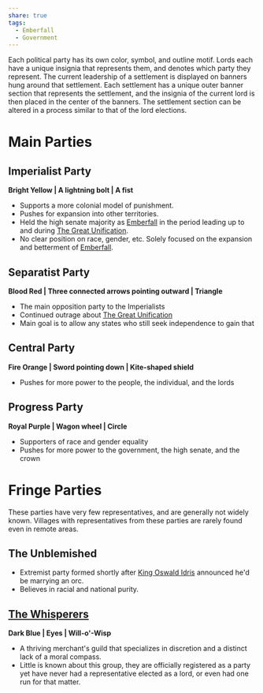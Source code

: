 ```yaml
---
share: true
tags:
  - Emberfall
  - Government
---
```


Each political party has its own color, symbol, and outline motif. Lords each have a unique insignia that represents them, and denotes which party they represent. The current leadership of a settlement is displayed on banners hung around that settlement. Each settlement has a unique outer banner section that represents the settlement, and the insignia of the current lord is then placed in the center of the banners. The settlement section can be altered in a process similar to that of the lord elections.
# Main Parties
## Imperialist Party
**Bright Yellow | A lightning bolt | A fist**
- Supports a more colonial model of punishment.
- Pushes for expansion into other territories.
- Held the high senate majority as [Emberfall](./Emberfall.md) in the period leading up to and during [The Great Unification](./The%20Great%20Unification.md).
- No clear position on race, gender, etc. Solely focused on the expansion and betterment of [Emberfall](./Emberfall.md).
## Separatist Party
**Blood Red | Three connected arrows pointing outward | Triangle**
- The main opposition party to the Imperialists
- Continued outrage about [The Great Unification](./The%20Great%20Unification.md)
- Main goal is to allow any states who still seek independence to gain that
## Central Party
**Fire Orange | Sword pointing down | Kite-shaped shield**
- Pushes for more power to the people, the individual, and the lords
## Progress Party
**Royal Purple | Wagon wheel | Circle**
- Supporters of race and gender equality
- Pushes for more power to the government, the high senate, and the crown
# Fringe Parties
These parties have very few representatives, and are generally not widely known. Villages with representatives from these parties are rarely found even in remote areas.
## The Unblemished
- Extremist party formed shortly after [King Oswald Idris](./King%20Oswald%20Idris.md) announced he'd be marrying an orc.
- Believes in racial and national purity.
## [The Whisperers](./The%20Whisperers.md)
**Dark Blue | Eyes | Will-o'-Wisp**
- A thriving merchant's guild that specializes in discretion and a distinct lack of a moral compass.
- Little is known about this group, they are officially registered as a party yet have never had a representative elected as a lord, or even had one run for that matter.